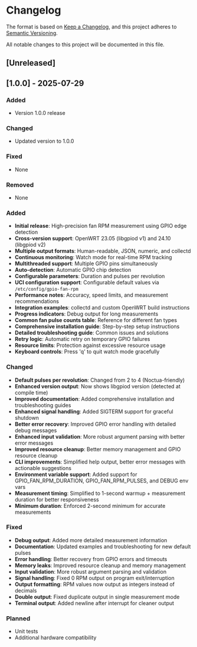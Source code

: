 # Changelog

The format is based on [Keep a Changelog](https://keepachangelog.com/en/1.0.0/),
and this project adheres to [Semantic Versioning](https://semver.org/spec/v2.0.0.html).

All notable changes to this project will be documented in this file.

## [Unreleased]
## [1.0.0] - 2025-07-29

### Added
- Version 1.0.0 release

### Changed
- Updated version to 1.0.0

### Fixed
- None

### Removed
- None



### Added
- **Initial release**: High-precision fan RPM measurement using GPIO edge detection
- **Cross-version support**: OpenWRT 23.05 (libgpiod v1) and 24.10 (libgpiod v2)
- **Multiple output formats**: Human-readable, JSON, numeric, and collectd
- **Continuous monitoring**: Watch mode for real-time RPM tracking
- **Multithreaded support**: Multiple GPIO pins simultaneously
- **Auto-detection**: Automatic GPIO chip detection
- **Configurable parameters**: Duration and pulses per revolution
- **UCI configuration support**: Configurable default values via `/etc/config/gpio-fan-rpm`
- **Performance notes**: Accuracy, speed limits, and measurement recommendations
- **Integration examples**: collectd and custom OpenWRT build instructions
- **Progress indicators**: Debug output for long measurements
- **Common fan pulse counts table**: Reference for different fan types
- **Comprehensive installation guide**: Step-by-step setup instructions
- **Detailed troubleshooting guide**: Common issues and solutions
- **Retry logic**: Automatic retry on temporary GPIO failures
- **Resource limits**: Protection against excessive resource usage
- **Keyboard controls**: Press 'q' to quit watch mode gracefully

### Changed
- **Default pulses per revolution**: Changed from 2 to 4 (Noctua-friendly)
- **Enhanced version output**: Now shows libgpiod version (detected at compile time)
- **Improved documentation**: Added comprehensive installation and troubleshooting guides
- **Enhanced signal handling**: Added SIGTERM support for graceful shutdown
- **Better error recovery**: Improved GPIO error handling with detailed debug messages
- **Enhanced input validation**: More robust argument parsing with better error messages
- **Improved resource cleanup**: Better memory management and GPIO resource cleanup
- **CLI improvements**: Simplified help output, better error messages with actionable suggestions
- **Environment variable support**: Added support for GPIO_FAN_RPM_DURATION, GPIO_FAN_RPM_PULSES, and DEBUG env vars
- **Measurement timing**: Simplified to 1-second warmup + measurement duration for better responsiveness
- **Minimum duration**: Enforced 2-second minimum for accurate measurements

### Fixed
- **Debug output**: Added more detailed measurement information
- **Documentation**: Updated examples and troubleshooting for new default pulses
- **Error handling**: Better recovery from GPIO errors and timeouts
- **Memory leaks**: Improved resource cleanup and memory management
- **Input validation**: More robust argument parsing and validation
- **Signal handling**: Fixed 0 RPM output on program exit/interruption
- **Output formatting**: RPM values now output as integers instead of decimals
- **Double output**: Fixed duplicate output in single measurement mode
- **Terminal output**: Added newline after interrupt for cleaner output

### Planned
- Unit tests
- Additional hardware compatibility 